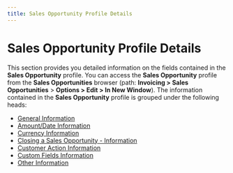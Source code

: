 ```yaml
---
title: Sales Opportunity Profile Details
---
```


# Sales Opportunity Profile Details


This section provides you detailed information on the fields contained  in the **Sales Opportunity** profile.  You can access the **Sales Opportunity**  profile from the **Sales Opportunities**  browser (path: **Invoicing &gt; Sales Opportunities**  > **Options &gt; Edit &gt; In New Window**).  The information contained in the **Sales 
 Opportunity** profile is grouped under the following heads:

- [General  Information]({{site.sp_baseurl}}/opportunity-management/sales-opportunity-details/general_information_sales_opportunity.html)
- [Amount/Date  Information]({{site.sp_baseurl}}/opportunity-management/sales-opportunity-details/amount_date_information_sales_opportunity.html)
- [Currency  Information]({{site.sp_baseurl}}/opportunity-management/sales-opportunity-details/currency_information_sales_opportunity.html)
- [Closing  a Sales Opportunity - Information]({{site.sp_baseurl}}/opportunity-management/sales-opportunity-details/closing_a_sales_opportunity_information.html)
- [Customer  Action Information]({{site.sp_baseurl}}/opportunity-management/sales-opportunity-details/customer_action_information_sales_opportunity.html)
- [Custom  Fields Information]({{site.sp_baseurl}}/opportunity-management/sales-opportunity-details/custom_fields_information_sales_opportunity.html)
- [Other  Information]({{site.sp_baseurl}}/opportunity-management/sales-opportunity-details/other_information_sales_opportunity.html)

